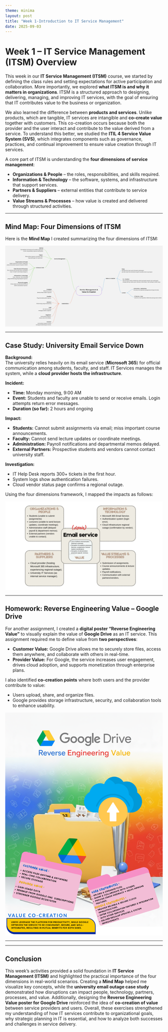 ```yaml
---
theme: minima
layout: post
title: "Week 1-Introduction to IT Service Management"
date: 2025-09-03
---
```


# Week 1 – IT Service Management (ITSM) Overview

This week in our **IT Service Management (ITSM)** course, we started by defining the class rules and setting expectations for active participation and collaboration. More importantly, we explored **what ITSM is and why it matters in organizations**. ITSM is a structured approach to designing, delivering, managing, and improving IT services, with the goal of ensuring that IT contributes value to the business or organization.

We also learned the difference between **products and services**. Unlike products, which are tangible, IT services are intangible and **co-create value** together with customers. This co-creation occurs because both the provider and the user interact and contribute to the value derived from a service. To understand this better, we studied the **ITIL 4 Service Value System (SVS)**, which integrates components such as governance, practices, and continual improvement to ensure value creation through IT services.

A core part of ITSM is understanding the **four dimensions of service management**:

- **Organizations & People** – the roles, responsibilities, and skills required.
- **Information & Technology** – the software, systems, and infrastructure that support services.
- **Partners & Suppliers** – external entities that contribute to service delivery.
- **Value Streams & Processes** – how value is created and delivered through structured activities.

---

## Mind Map: Four Dimensions of ITSM

Here is the **Mind Map** I created summarizing the four dimensions of ITSM:  

![Mind Map of ITSM Dimensions](assets/mindmap1.jpg)

---

## Case Study: University Email Service Down

**Background:**  
The university relies heavily on its email service (**Microsoft 365**) for official communication among students, faculty, and staff. IT Services manages the system, while a **cloud provider hosts the infrastructure**.

**Incident:**  
- **Time:** Monday morning, 9:00 AM  
- **Event:** Students and faculty are unable to send or receive emails. Login attempts return error messages.  
- **Duration (so far):** 2 hours and ongoing  

**Impact:**  
- **Students:** Cannot submit assignments via email; miss important course announcements.  
- **Faculty:** Cannot send lecture updates or coordinate meetings.  
- **Administration:** Payroll notifications and departmental memos delayed.  
- **External Partners:** Prospective students and vendors cannot contact university staff.  

**Investigation:**  
- IT Help Desk reports 300+ tickets in the first hour.  
- System logs show authentication failures.  
- Cloud vendor status page confirms a regional outage.

Using the four dimensions framework, I mapped the impacts as follows:

![Case Study Mapping](assets/emailService.png)

---

## Homework: Reverse Engineering Value – Google Drive

For another assignment, I created a **digital poster “Reverse Engineering Value”** to visually explain the value of **Google Drive** as an IT service. This assignment required me to define value from **two perspectives**:

- **Customer Value:** Google Drive allows me to securely store files, access them anywhere, and collaborate with others in real-time.  
- **Provider Value:** For Google, the service increases user engagement, drives cloud adoption, and supports monetization through enterprise plans.

I also identified **co-creation points** where both users and the provider contribute to value:

- Users upload, share, and organize files.
- Google provides storage infrastructure, security, and collaboration tools to enhance usability.

![Reverse Engineering Value Poster](assets/poster1.png)

---
---

## Conclusion

This week’s activities provided a solid foundation in **IT Service Management (ITSM)** and highlighted the practical importance of the four dimensions in real-world scenarios. Creating a **Mind Map** helped me visualize key concepts, while the **university email outage case study** demonstrated how disruptions can impact people, technology, partners, processes, and value. Additionally, designing the **Reverse Engineering Value poster for Google Drive** reinforced the idea of **co-creation of value** between service providers and users. Overall, these exercises strengthened my understanding of how IT services contribute to organizational goals, why strategic planning in IT is essential, and how to analyze both successes and challenges in service delivery.



